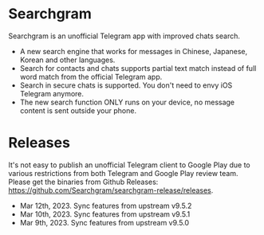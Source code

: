 # Searchgram

Searchgram is an unofficial Telegram app with improved chats search.

- A new search engine that works for messages in Chinese, Japanese, Korean and other languages.
- Search for contacts and chats supports partial text match instead of full word match from the official Telegram app.
- Search in secure chats is supported. You don't need to envy iOS Telegram anymore.
- The new search function ONLY runs on your device, no message content is sent outside your phone.

# Releases

It's not easy to publish an unofficial Telegram client to Google Play due to various restrictions from both Telegram and Google Play review team. Please get the binaries from Github Releases: https://github.com/Searchgram/searchgram-release/releases.

- Mar 12th, 2023. Sync features from upstream v9.5.2
- Mar 10th, 2023. Sync features from upstream v9.5.1
- Mar 9th, 2023. Sync features from upstream v9.5.0
